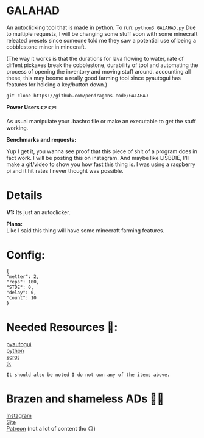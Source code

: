 # GALAHAD
  An autoclicking tool that is made in python.
  To run: `python3 GALAHAD.py`
  Due to multiple requests, I will be changing some stuff soon with some minecraft releated presets since someone told me they saw a potential use of being a cobblestone miner in minecraft.     
  
  (The way it works is that the durations for lava flowing to water, rate of diffent pickaxes break the cobblestone, durability of tool and automating the process of opening the inventory and moving stuff around. accounting all these, this may beome a really good farming tool since pyautogui has features for holding a key/button down.)    
      
  ``` 
  git clone https://github.com/pendragons-code/GALAHAD
  ``` 
  **Power Users 👉 👉:**  
  
  As usual manipulate your .bashrc file or make an executable to get the stuff working.  
      
        
          
  **Benchmarks and requests:**  
  
  Yup I get it, you wanna see proof that this piece of shit of a program does in fact work. I will be posting this on instagram. And maybe like LISBDIE, I'll make a gif/video to show you how fast this thing is. I was using a raspberry pi and it hit rates I never thought was possible.
  
  # Details   
  **V1:**
  Its just an autoclicker.
  
  **Plans:**    
  Like I said this thing will have some minecraft farming features.
  
  # Config:
  ```
  {
  "metter": 2,
  "reps": 100,
  "STDE": 0,
  "delay": 0,
  "count": 10
  }
  ```

# Needed Resources 🧠:
  [pyautogui](https://pyautogui.readthedocs.io/en/latest/quickstart.html)  
  [python](https://www.python.org/)   
  [scrot](https://en.wikipedia.org/wiki/Scrot)   
  [tk](https://docs.python.org/3/library/tk.html)
      
  `It should also be noted I do not own any of the items above.`
  
 # Brazen and shameless ADs 🤷‍♂‍
 [Instagram](https://instagram.com/pendragonscode)    
 [Site](https://code.senghong.xyz)    
 [Patreon](https://www.patreon.com/Pendragonscode) (not a lot of content tho 😥)    
 
 
